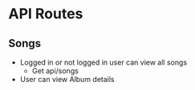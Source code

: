 # API Routes

## Songs
- Logged in or not logged in user can view all songs
    - Get api/songs
- User can view Album details